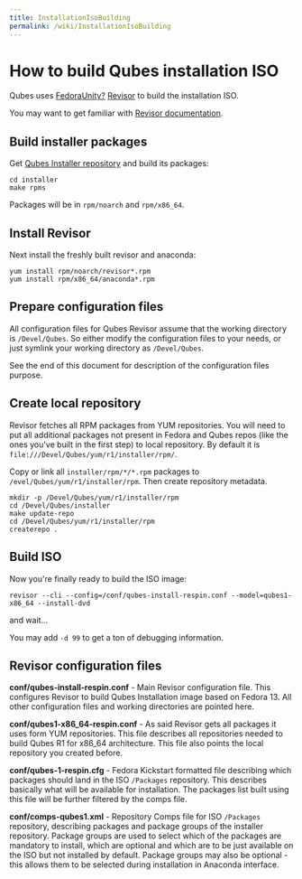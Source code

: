 ```yaml
---
title: InstallationIsoBuilding
permalink: /wiki/InstallationIsoBuilding
---
```


How to build Qubes installation ISO
===================================

Qubes uses [FedoraUnity?](/wiki/FedoraUnity) [​Revisor](http://revisor.fedoraunity.org/) to build the installation ISO.

You may want to get familiar with [​Revisor documentation](http://revisor.fedoraunity.org/documentation).

Build installer packages
------------------------

Get [​Qubes Installer repository](http://git.qubes-os.org/?p=smoku/installer) and build its packages:

``` {.wiki}
cd installer
make rpms
```

Packages will be in `rpm/noarch` and `rpm/x86_64`.

Install Revisor
---------------

Next install the freshly built revisor and anaconda:

``` {.wiki}
yum install rpm/noarch/revisor*.rpm
yum install rpm/x86_64/anaconda*.rpm
```

Prepare configuration files
---------------------------

All configuration files for Qubes Revisor assume that the working directory is `/Devel/Qubes`. So either modify the configuration files to your needs, or just symlink your working directory as `/Devel/Qubes`.

See the end of this document for description of the configuration files purpose.

Create local repository
-----------------------

Revisor fetches all RPM packages from YUM repositories. You will need to put all additional packages not present in Fedora and Qubes repos (like the ones you've built in the first step) to local repository. By default it is `file:///Devel/Qubes/yum/r1/installer/rpm/`.

Copy or link all `installer/rpm/*/*.rpm` packages to `/evel/Qubes/yum/r1/installer/rpm`. Then create repository metadata.

``` {.wiki}
mkdir -p /Devel/Qubes/yum/r1/installer/rpm
cd /Devel/Qubes/installer
make update-repo
cd /Devel/Qubes/yum/r1/installer/rpm
createrepo .
```

Build ISO
---------

Now you're finally ready to build the ISO image:

``` {.wiki}
revisor --cli --config=/conf/qubes-install-respin.conf --model=qubes1-x86_64 --install-dvd
```

and wait...

You may add `-d 99` to get a ton of debugging information.

Revisor configuration files
---------------------------

**conf/qubes-install-respin.conf** - Main Revisor configuration file. This configures Revisor to build Qubes Installation image based on Fedora 13. All other configuration files and working directories are pointed here.

**conf/qubes1-x86\_64-respin.conf** - As said Revisor gets all packages it uses form YUM repositories. This file describes all repositories needed to build Qubes R1 for x86\_64 architecture. This file also points the local repository you created before.

**conf/qubes-1-respin.cfg** - Fedora Kickstart formatted file describing which packages should land in the ISO `/Packages` repository. This describes basically what will be available for installation. The packages list built using this file will be further filtered by the comps file.

**conf/comps-qubes1.xml** - Repository Comps file for ISO `/Packages` repository, describing packages and package groups of the installer repository. Package groups are used to select which of the packages are mandatory to install, which are optional and which are to be just available on the ISO but not installed by default. Package groups may also be optional - this allows them to be selected during installation in Anaconda interface.
